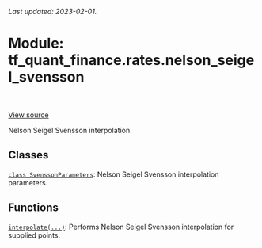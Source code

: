 <!--
This file is generated by a tool. Do not edit directly.
For open-source contributions the docs will be updated automatically.
-->

*Last updated: 2023-02-01.*

<div itemscope itemtype="http://developers.google.com/ReferenceObject">
<meta itemprop="name" content="tf_quant_finance.rates.nelson_seigel_svensson" />
<meta itemprop="path" content="Stable" />
</div>

# Module: tf_quant_finance.rates.nelson_seigel_svensson

<!-- Insert buttons and diff -->

<table class="tfo-notebook-buttons tfo-api" align="left">
</table>

<a target="_blank" href="https://github.com/google/tf-quant-finance/blob/master/tf_quant_finance/rates/nelson_seigel_svensson/__init__.py">View source</a>



Nelson Seigel Svensson interpolation.



## Classes

[`class SvenssonParameters`](../../tf_quant_finance/rates/nelson_seigel_svensson/SvenssonParameters.md): Nelson Seigel Svensson interpolation parameters.

## Functions

[`interpolate(...)`](../../tf_quant_finance/rates/nelson_seigel_svensson/interpolate.md): Performs Nelson Seigel Svensson interpolation for supplied points.

